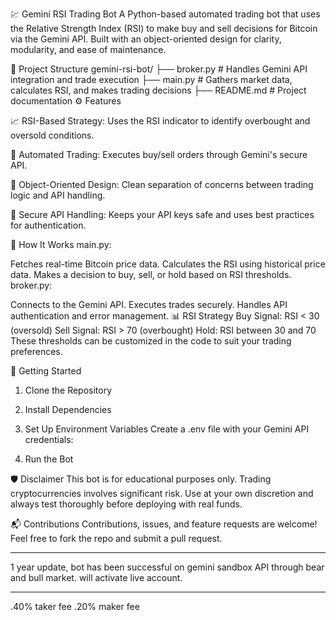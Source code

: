 💹 Gemini RSI Trading Bot
A Python-based automated trading bot that uses the Relative Strength Index (RSI) to make buy and sell decisions for Bitcoin via the Gemini API. Built with an object-oriented design for clarity, modularity, and ease of maintenance.

📁 Project Structure
gemini-rsi-bot/
├── broker.py   # Handles Gemini API integration and trade execution
├── main.py     # Gathers market data, calculates RSI, and makes trading decisions
├── README.md   # Project documentation
⚙️ Features

📈 RSI-Based Strategy: Uses the RSI indicator to identify overbought and oversold conditions.

🔁 Automated Trading: Executes buy/sell orders through Gemini's secure API.

🧱 Object-Oriented Design: Clean separation of concerns between trading logic and API handling.

🔐 Secure API Handling: Keeps your API keys safe and uses best practices for authentication.

🧠 How It Works
main.py:

Fetches real-time Bitcoin price data.
Calculates the RSI using historical price data.
Makes a decision to buy, sell, or hold based on RSI thresholds.
broker.py:

Connects to the Gemini API.
Executes trades securely.
Handles API authentication and error management.
📊 RSI Strategy
Buy Signal: RSI < 30 (oversold)
Sell Signal: RSI > 70 (overbought)
Hold: RSI between 30 and 70
These thresholds can be customized in the code to suit your trading preferences.

🚀 Getting Started
1. Clone the Repository

2. Install Dependencies

3. Set Up Environment Variables
Create a .env file with your Gemini API credentials:


4. Run the Bot

🛡️ Disclaimer
This bot is for educational purposes only. Trading cryptocurrencies involves significant risk. Use at your own discretion and always test thoroughly before deploying with real funds.

📬 Contributions
Contributions, issues, and feature requests are welcome! Feel free to fork the repo and submit a pull request.

-----
1 year update, bot has been successful on gemini sandbox API through bear and bull market. will activate live account.

------
.40% taker fee 
.20% maker fee

